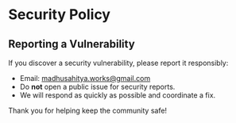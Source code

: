 # Security Policy

## Reporting a Vulnerability

If you discover a security vulnerability, please report it responsibly:

- Email: madhusahitya.works@gmail.com
- Do **not** open a public issue for security reports.
- We will respond as quickly as possible and coordinate a fix.

Thank you for helping keep the community safe! 